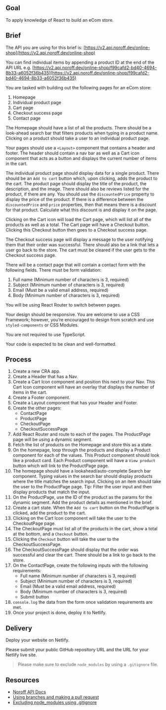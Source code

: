 ## Goal

To apply knowledge of React to build an eCom store.

## Brief

The API you are using for this brief is: [https://v2.api.noroff.dev/online-shop](https://v2.api.noroff.dev/online-shop)

You can find individual items by appending a product ID at the end of the API URL e.g. [https://v2.api.noroff.dev/online-shop/f99cafd2-bd40-4694-8b33-a6052f36b435](https://v2.api.noroff.dev/online-shop/f99cafd2-bd40-4694-8b33-a6052f36b435)

You are tasked with building out the following pages for an eCom store:

1. Homepage
2. Individual product page
3. Cart page
4. Checkout success page
5. Contact page

The Homepage should have a list of all the products. There should be a look-ahead search bar that filters products when typing in a product name. Clicking on a product should take a user to an individual product page.

Your pages should use a `<Layout>` component that contains a header and footer. The header should contain a nav bar as well as a Cart icon component that acts as a button and displays the current number of items in the cart.

The individual product page should display data for a single product. There should be an `Add to cart` button which, upon clicking, adds the product to the cart. The product page should display the title of the product, the description, and the image. There should also be reviews listed for the product, if there are any. You should use the `discountedPrice` property to display the price of the product. If there is a difference between the `discountedPrice` and `price` properties, then that means there is a discount for that product. Calculate what this discount is and display it on the page.

Clicking on the Cart icon will load the Cart page, which will list all of the products as well as a total. The Cart page will have a Checkout button. Clicking this Checkout button then goes to a Checkout success page.

The Checkout success page will display a message to the user notifying them that their order was successful. There should also be a link that lets a user go back to the store. The cart must be cleared if the user gets to the Checkout success page.

There will be a contact page that will contain a contact form with the following fields. There must be form validation:

1. Full name (Minimum number of characters is 3, required)
2. Subject (Minimum number of characters is 3, required)
3. Email (Must be a valid email address, required)
4. Body (Minimum number of characters is 3, required)

You will be using React Router to switch between pages.

Your design should be responsive. You are welcome to use a CSS Framework; however, you’re encouraged to design from scratch and use `styled-components` or CSS Modules.

You are not required to use TypeScript.

Your code is expected to be clean and well-formatted.

## Process

1. Create a new CRA app.
2. Create a Header that has a Nav.
3. Create a Cart Icon component and position this next to your Nav. This Cart Icon component will have an overlay that displays the number of items in the cart.
4. Create a Footer component.
5. Create a Layout component that has your Header and Footer.
6. Create the other pages:
   - ContactPage
   - ProductPage
   - CheckoutPage
   - CheckoutSuccessPage
7. Add React Router and route to each of the pages. The ProductPage page will be using a dynamic segment.
8. Fetch the list of products on the Homepage and store this as a state.
9. On the homepage, loop through the products and display a Product component for each of the values. This Product component should look like a product card. Each Product component will have a `View product` button which will link to the ProductPage page.
10. The homepage should have a lookahead/auto-complete Search bar component. Typing values in the search bar should display products where the title matches the search input. Clicking on an item should take the user to the ProductPage page. Tip: Filter the user input and then display products that match the input.
11. On the ProductPage, use the ID of the product as the params for the dynamic segment. Add the product details as mentioned in the brief.
12. Create a cart state. When the `Add to cart` button on the ProductPage is clicked, add the product to the cart.
13. Clicking on the Cart Icon component will take the user to the CheckoutPage page.
14. The CheckoutPage must list all of the products in the cart, show a total at the bottom, and a `Checkout` button.
15. Clicking the `Checkout` button will take the user to the CheckoutSuccessPage.
16. The CheckoutSuccessPage should display that the order was successful and clear the cart. There should be a link to go back to the store.
17. On the ContactPage, create the following inputs with the following requirements:
    - Full name (Minimum number of characters is 3, required)
    - Subject (Minimum number of characters is 3, required)
    - Email (Must be a valid email address, required)
    - Body (Minimum number of characters is 3, required)
    - Submit button
18. `console.log` the data from the form once validation requirements are met.
19. Once your project is done, deploy it to Netlify.

## Delivery

Deploy your website on Netlify.

Please submit your public GitHub repository URL and the URL for your Netlify live site.

> Please make sure to exclude `node_modules` by using a `.gitignore` file.

## Resources

- [Noroff API Docs](https://docs.noroff.dev/docs/v2/basic/online-shop)
- [Using branches and making a pull request](https://vimeo.com/725676411/fabede2ebb)
- [Excluding node_modules using .gitignore](https://sebhastian.com/git-ignore-node_modules/)
